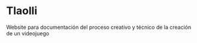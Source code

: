 # Tlaolli
Website para documentación del proceso creativo y técnico de la creación de un videojuego
